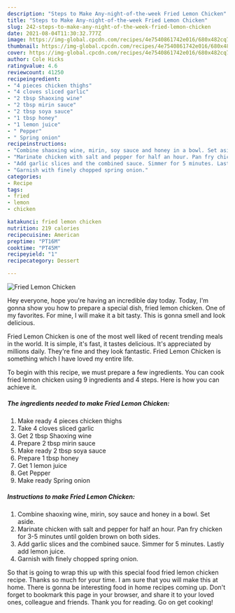 ```yaml
---
description: "Steps to Make Any-night-of-the-week Fried Lemon Chicken"
title: "Steps to Make Any-night-of-the-week Fried Lemon Chicken"
slug: 242-steps-to-make-any-night-of-the-week-fried-lemon-chicken
date: 2021-08-04T11:30:32.777Z
image: https://img-global.cpcdn.com/recipes/4e7540861742e016/680x482cq70/fried-lemon-chicken-recipe-main-photo.jpg
thumbnail: https://img-global.cpcdn.com/recipes/4e7540861742e016/680x482cq70/fried-lemon-chicken-recipe-main-photo.jpg
cover: https://img-global.cpcdn.com/recipes/4e7540861742e016/680x482cq70/fried-lemon-chicken-recipe-main-photo.jpg
author: Cole Hicks
ratingvalue: 4.6
reviewcount: 41250
recipeingredient:
- "4 pieces chicken thighs"
- "4 cloves sliced garlic"
- "2 tbsp Shaoxing wine"
- "2 tbsp mirin sauce"
- "2 tbsp soya sauce"
- "1 tbsp honey"
- "1 lemon juice"
- " Pepper"
- " Spring onion"
recipeinstructions:
- "Combine shaoxing wine, mirin, soy sauce and honey in a bowl. Set aside."
- "Marinate chicken with salt and pepper for half an hour. Pan fry chicken for 3-5 minutes until golden brown on both sides."
- "Add garlic slices and the combined sauce. Simmer for 5 minutes. Lastly add lemon juice."
- "Garnish with finely chopped spring onion."
categories:
- Recipe
tags:
- fried
- lemon
- chicken

katakunci: fried lemon chicken 
nutrition: 219 calories
recipecuisine: American
preptime: "PT16M"
cooktime: "PT45M"
recipeyield: "1"
recipecategory: Dessert

---
```



![Fried Lemon Chicken](https://img-global.cpcdn.com/recipes/4e7540861742e016/680x482cq70/fried-lemon-chicken-recipe-main-photo.jpg)

Hey everyone, hope you're having an incredible day today. Today, I'm gonna show you how to prepare a special dish, fried lemon chicken. One of my favorites. For mine, I will make it a bit tasty. This is gonna smell and look delicious.

Fried Lemon Chicken is one of the most well liked of recent trending meals in the world. It is simple, it's fast, it tastes delicious. It's appreciated by millions daily. They're fine and they look fantastic. Fried Lemon Chicken is something which I have loved my entire life.




To begin with this recipe, we must prepare a few ingredients. You can cook fried lemon chicken using 9 ingredients and 4 steps. Here is how you can achieve it.

<!--inarticleads1-->

##### The ingredients needed to make Fried Lemon Chicken:

1. Make ready 4 pieces chicken thighs
1. Take 4 cloves sliced garlic
1. Get 2 tbsp Shaoxing wine
1. Prepare 2 tbsp mirin sauce
1. Make ready 2 tbsp soya sauce
1. Prepare 1 tbsp honey
1. Get 1 lemon juice
1. Get  Pepper
1. Make ready  Spring onion




<!--inarticleads2-->

##### Instructions to make Fried Lemon Chicken:

1. Combine shaoxing wine, mirin, soy sauce and honey in a bowl. Set aside.
1. Marinate chicken with salt and pepper for half an hour. Pan fry chicken for 3-5 minutes until golden brown on both sides.
1. Add garlic slices and the combined sauce. Simmer for 5 minutes. Lastly add lemon juice.
1. Garnish with finely chopped spring onion.




So that is going to wrap this up with this special food fried lemon chicken recipe. Thanks so much for your time. I am sure that you will make this at home. There is gonna be interesting food in home recipes coming up. Don't forget to bookmark this page in your browser, and share it to your loved ones, colleague and friends. Thank you for reading. Go on get cooking!
